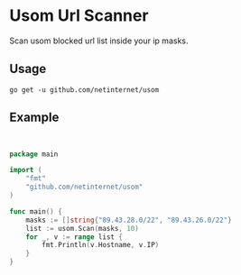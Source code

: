 # Usom Url Scanner
Scan usom blocked url list inside your ip masks.

## Usage

```
go get -u github.com/netinternet/usom
```

## Example

```go


package main

import (
	"fmt"
	"github.com/netinternet/usom"
)

func main() {
	masks := []string{"89.43.28.0/22", "89.43.26.0/22"}
	list := usom.Scan(masks, 10)
	for _, v := range list {
		fmt.Println(v.Hostname, v.IP)
	}
}



```
